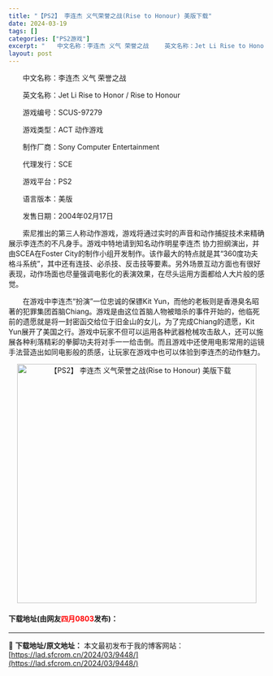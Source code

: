 ```yaml
---
title: "【PS2】 李连杰 义气荣誉之战(Rise to Honour) 美版下载"
date: 2024-03-19
tags: []
categories: ["PS2游戏"]
excerpt: "　　中文名称：李连杰 义气 荣誉之战 　　英文名称：Jet Li Rise to Honor / Rise to Honour 　　游戏编号：SCUS-97279 　　游戏类型：ACT 动作游戏 　　制作厂商：Sony Computer Entertainment 　　代理发行：SCE 　　游戏平台&hellip;"
layout: post
---
```


 <p>　　中文名称：李连杰 义气 荣誉之战</p> <p>　　英文名称：Jet Li Rise to Honor / Rise to Honour</p> <p>　　游戏编号：SCUS-97279</p> <p>　　游戏类型：ACT 动作游戏</p> <p>　　制作厂商：Sony Computer Entertainment</p> <p>　　代理发行：SCE</p> <p>　　游戏平台：PS2</p> <p>　　语言版本：美版</p> <p>　　发售日期：2004年02月17日</p> <p>　　索尼推出的第三人称动作游戏，游戏将通过实时的声音和动作捕捉技术来精确展示李连杰的不凡身手。游戏中特地请到知名动作明星李连杰 协力担纲演出，并由SCEA在Foster City的制作小组开发制作。该作最大的特点就是其&ldquo;360度功夫格斗系统&rdquo;，其中还有连技、必杀技、反击技等要素。另外场景互动方面也有很好表现，动作场面也尽量强调电影化的表演效果，在尽头运用方面都给人大片般的感觉。</p> <p>　　在游戏中李连杰&ldquo;扮演&rdquo;一位忠诚的保镖Kit Yun，而他的老板则是香港臭名昭著的犯罪集团首脑Chiang。游戏是由这位首脑人物被暗杀的事件开始的，他临死前的遗愿就是将一封密函交给位于旧金山的女儿，为了完成Chiang的遗愿，Kit Yun展开了美国之行。游戏中玩家不但可以运用各种武器枪械攻击敌人，还可以施展各种利落精彩的拳脚功夫将对手一一给击倒。而且游戏中还使用电影常用的运镜手法营造出如同电影般的质感，让玩家在游戏中也可以体验到李连杰的动作魅力。</p> <p align="center"><img align="" border="0" src="https://lad.sfcrom.cn/wp-content/uploads/2024/03/20240319_65f997b4ab95e.jpg" width="471" alt="【PS2】 李连杰 义气荣誉之战(Rise to Honour) 美版下载" /></p> <p><h4>下载地址(由网友<font color="red">四月0803</font>发布)：</h4></p> 

---
📖 **下载地址/原文地址：** 本文最初发布于我的博客网站：[https://lad.sfcrom.cn/2024/03/9448/](https://lad.sfcrom.cn/2024/03/9448/)
